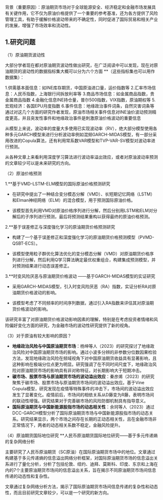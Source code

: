 
背景（重要原因）：原油期货市场对于全球能源安全、经济稳定和金融市场发展具有关键作用，它不仅为原油价格提供了一个重要的参考基准，还为各方提供了风险管理工具，有助于缓解价格波动带来的不确定性，同时促进了国际贸易和相关产业的发展，增强了市场效率和流动性。

## 1.研究问题

（1）原油期货波动性

大部分学者现在都对原油期货波动性做出研究，在广泛阅读中可以发现，现在对原油期货的波动性的数据指标集大概可以分为六个方面
**（这些指标集也可以用作数据集）：

1.供需基本面信息：如INE库存期货，中国原油进口量，运价指数等
2.汇率市场信息：人民币指数，上海银行间拆放利率等
3.商品市场信息：如金属商品指数，贵金属商品指数
4.金融化信息INE持仓量，普尔500指数，VIX指数，原油期权等
5.宏观经济：各国EPU月度指数
6.事件信息：地缘政治事件词条，自然灾害词条等
通过对这几个方面的研究作者发现，原油市场相关事件信息对INE油价波动预测精度更高，并且突发性事件和地缘政治事件是刺激原油价格波动的重要信息

从模型上来说，波动率的度量大多使用已实现波动率（RV），绝大部分模型使用各种多元GARCH模型来进行分析波动率例如混频GARCH-MIDAS模型，有一部分采用改进的Copula算法，还有利用常系数VAR模型和TVP-VAR-SV模型对波动率进行预测。

从各种文章上来看利用深度学习算法进行波动率溢出效应，或者对原油波动率预测的文章较少可以是未来研究的方向。

（2）原油价格预测

1.**基于VMD-LSTM-ELM模型的国际原油价格预测研究

- 在研究中提出了一种结合变分模态分解（VMD）、长短期记忆网络（LSTM）和Elman神经网络（ELM）的混合模型，用于预测国际原油价格。

- 该模型首先利用VMD对原油价格序列进行分解，然后分别用LSTM和ELM对分解后的子序列进行预测，最后将预测结果重构以获得最终的原油价格预测。

2.**基于误差修正与深度强化学习的原油期货价格预测研究

- 构建了一个基于误差修正和深度强化学习的原油期货价格预测模型（PVMD-QSBT-ECS）。

- 该模型使用粒子群优化算法优化的变分模态分解（VMD）对原油期货价格序列进行分解，然后利用Q学习算法确定最优权重组合，构建集成预测模型，并对预测结果进行动态误差修正。

3.**时变风险厌恶与原油期货价格波动 ——基于GARCH-MIDAS模型的实证研究

- 采用GARCH-MIDAS模型，引入时变风险厌恶（RA）指数，实证分析RA对原油期货价格波动的影响。

- 该模型考虑了不同频率的时间序列数据，通过引入RA指数来评估其对原油期货价格波动的影响。

该研究丰富了对原油期货价格波动影响因素的理解，特别是在考虑投资者情绪和风险偏好变化方面的研究，为金融市场的波动性研究提供了新的视角。

（3）对于原油有较大影响的原因？
- **地缘政治风险与中国原油期货市场**：杨坤等人（2023）的研究探讨了地缘政治风险对中国原油期货市场的影响。通过小波多分辨的非参数分位数因果检验方法，发现地缘政治风险在频域视角下对中国原油期货收益具有显著影响，且这种影响在极端分位点更为明显。研究强调了在不同时间尺度下，地缘政治风险对原油期货市场的影响具有非对称特征，对长期影响大于短期冲击。
- **碳市场、股票市场与原油期货市场的波动溢出效应**：秦彦烯（2023）的研究聚焦于碳市场、股票市场与原油期货市场间的波动溢出效应。基于Vine Copula模型，研究发现在疫情等特殊事件的冲击下，市场间的波动溢出效应发生了显著变化。疫情前后，市场间的相依关系从D藤变为R藤，表明市场间的联动性增强。研究结果对于完善碳市场的风险防御机制具有指导意义。
- **国际原油期货与中国新能源股指市场的动态相关性**：余珂等人（2023）通过DCC-GARCH模型分析了国际原油期货市场与中国新能源股指市场的动态关系。研究结果显示，两个市场之间存在长期的正动态相关性，且在金融市场非正常情况下，两者的动态相关系数不稳定，金融风险提升。

（4）原油期货国际地位研究
**人民币原油期货国际地位研究——基于多元传递熵的复杂网络分析

主要研究了人民币原油期货（SC原油）在国际原油期货市场中的地位。文章通过构建基于多元传递熵的信息溢出网络分析框架，对国际原油期货市场的信息溢出关系进行了量化分析，分析了包括伦敦、纽约、迪拜、莫斯科、印度、东京和上海在内的7个主要原油期货市场间的信息溢出关系，旨在揭示不同原油期货市场间信息传递的动态性和复杂性。

文章通过复杂网络分析方法，揭示了国际原油期货市场间信息传递的复杂性和动态性，而且目前研究文章较少，可以是一个研究的新方向。